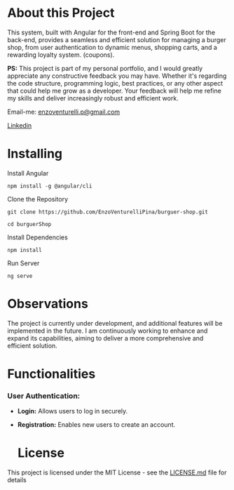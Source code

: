 # **About this Project**

This system, built with Angular for the front-end and Spring Boot for the back-end, provides a seamless and efficient solution for managing a burger shop, 
from user authentication to dynamic menus, shopping carts, and a rewarding loyalty system. (coupons).

**PS:** This project is part of my personal portfolio, and I would greatly appreciate any constructive feedback you may have. 
Whether it's regarding the code structure, programming logic, best practices, or any other aspect that could help me grow as a developer. 
Your feedback will help me refine my skills and deliver increasingly robust and efficient work.

Email-me: enzoventurelli.p@gmail.com

[Linkedin](https://www.linkedin.com/in/enzo-venturelli-683950344/)


# **Installing**

Install Angular
```
npm install -g @angular/cli
```
Clone the Repository
```
git clone https://github.com/EnzoVenturelliPina/burguer-shop.git

cd burguerShop
```
Install Dependencies
```
npm install
```
Run Server
```
ng serve
```
# **Observations**
The project is currently under development, and additional features will be implemented in the future. 
I am continuously working to enhance and expand its capabilities, aiming to deliver a more comprehensive and efficient solution.


# **Functionalities**
### User Authentication:
* **Login:** Allows users to log in securely.

* **Registration:** Enables new users to create an account.

  # **License**
This project is licensed under the MIT License - see the [LICENSE.md]() file for details
